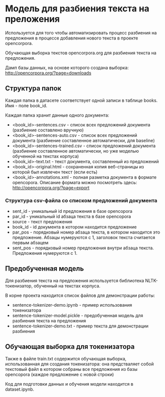 # Модель для разбиения текста на преложения

Используется для того чтобы автоматизировать процесс разбиения на предложения в процессе добавления нового текста в проекте opencorpora.

Обучающая выборка текстов opencorpora.org для разбиения текста на предложения.

Дамп базы данных, на основе которого создана выборка: http://opencorpora.org/?page=downloads


## Структура папок

Каждая папка в датасете соответствует одной записи в таблице books. Имя - поле book_id.

Каждая папка хранит данные одного документа:
* <book_id>-sentences.csv - список всех предложений документа (разбиение составлено вручную)
* <book_id>-sentences-auto.csv - список всех предложений документа (разбиение составленное автоматически, для baseline)
* <book_id>-sentences-trained.csv - список предложений документа (разбиение составленное автоматически, но уже моделью обученной на текстах корпуса)
* <book_id>-text.txt - текст документа, составленный из предложений
* <book_id>-original.html - сохраненная копия веб-страницы из которой был извлечен текст (если есть)
* <book_id>-annotations.xml - полная разметка документа в формате opencopora. Описание формата можно посмотреть здесь: http://opencorpora.org/?page=export

### Структура csv-файла со списком предложений документа

* sent_id - уникальный id предложения в базе opencopora
* par_id - уникальный id абзаца текста в базе opencopora
* source - текст предложения
* book_id - id документа в котором находится предложение
* par_pos - порядковый номер абзаца текста, в котором находится это предложение. Абзацы нумеруются с 1, заголовок текста считается первым абзацем
* sent_pos - порядковый номер предложения внутри абзаца текста. Предложения нумеруются с 1.

## Предобученная модель

Для разбиения текста на предложения используется библиотека NLTK-токенизатор, обученный на текстах корпуса.

В корне проекта находится список файлов для демонстрации работы:
* sentence-tokenizer-demo.ipynb - пример использования токенизатора
* sentence-tokenizer-model.pickle - предобученная модель для разбиения текста на предложения
* sentence-tokenizer-demo.txt - пример текста для демонстрации разбиения

## Обучающая выборка для токенизатора

Также в файле train.txt содержится обучающая выборка, использованная для создания токенизатора: она предстваляет собой текстовый файл в котором собраны все предложения из базы opencopora (каждое предложение с новой строки)

Код для подготовки данных и обучения модели находится в dataset.ipynb. 
